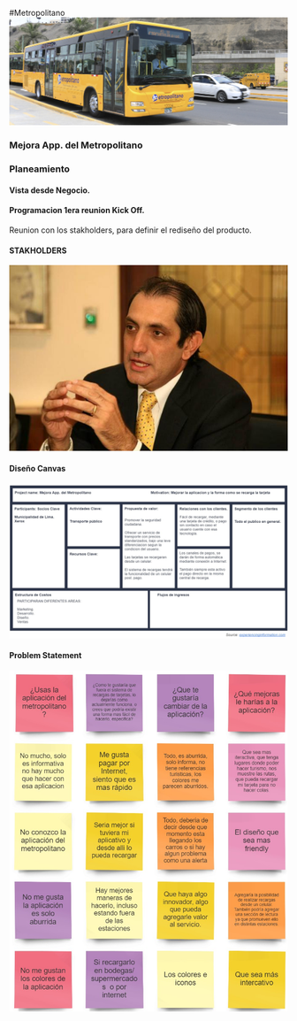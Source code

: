 #Metropolitano
![Imágenes](assets/img/metropolitano.jpg) 

### Mejora App. del Metropolitano

### Planeamiento
#### Vista desde Negocio.
#### Programacion 1era reunion Kick Off.
Reunion con los stakholders, para definir el rediseño del producto.

#### STAKHOLDERS
![Imágenes](assets/img/gerente.jpg) 

#### Diseño Canvas

![Imágenes](assets/img/canvas.jpg) 

#### Problem Statement
![Imágenes](assets/img/problemStatement.jpg)